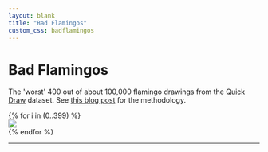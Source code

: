 ```yaml
---
layout: blank
title: "Bad Flamingos"
custom_css: badflamingos
---
```



<div class="gallery">
    <h1>Bad Flamingos</h1>
    <p>The 'worst' 400 out of about 100,000 flamingo drawings from the <a href="https://github.com/googlecreativelab/quickdraw-dataset">Quick Draw</a> dataset. See <a href="/blog/bad_flamingos">this blog post</a> for the methodology.</p>
    {% for i in (0..399) %}
        <div class="col-xs-4 col-md-3">
            <img src="/assets/quickdraw/svgs/single/flamingo_bottom_ppxnorm_{{ i }}.svg">
        </div>
    {% endfor %}
</div>
<hr />
